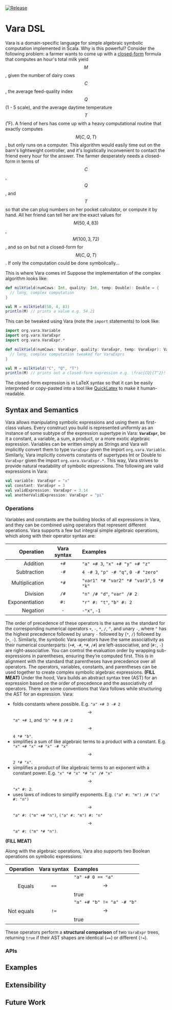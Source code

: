 [![Release](https://img.shields.io/github/v/release/unprosaiclabyrinth/vara?sort=semver)](https://github.com/unprosaiclabyrinth/Vara/releases)

# Vara DSL

Vara is a domain-specific language for simple algebraic symbolic computation implemented in Scala. Why is this powerful? Consider the following problem: a farmer wants to come up with a [closed-form](https://en.wikipedia.org/wiki/Closed-form_expression) formula that computes an hour's total milk yield $$M$$, given the number of dairy cows $$C$$, the average feed-quality index $$Q$$ (1 - 5 scale), and the average daytime temperature $$T$$ (˚F). A friend of hers has come up with a heavy computational routine that exactly computes $$M(C, Q, T)$$, but only runs on a computer. This algorithm would easily time out on the barn's lightweight controller, and it's logistically inconvenient to contact the friend every hour for the answer. The farmer desperately needs a closed-form in terms of $$C$$, $$Q$$, and $$T$$ so that she can plug numbers on her pocket calculator, or compute it by hand. All her friend can tell her are the exact values for $$M(50, 4, 83)$$, $$M(100, 3, 72)$$, and so on but not a closed-form for $$M(C, Q, T)$$. If only the computation could be done symbolically...

This is where Vara comes in! Suppose the implementation of the complex algorithm looks like:
```scala
def milkYield(numCows: Int, quality: Int, temp: Double): Double = {
  // long, complex computation
}

val M = milkYield(50, 4, 83)
println(M) // prints a value e.g. 54.21
```

This can be tweaked using Vara (note the `import` statements) to look like:
```scala
import org.vara.Variable
import org.vara.VaraExpr
import org.vara.VaraExpr.*

def milkYield(numCows: VaraExpr, quality: VaraExpr, temp: VaraExpr): VaraExpr = {
  // long, complex computation tweaked for VaraExprs
}

val M = milkYield("C", "Q", "T")
println(M) // prints out a closed-form expression e.g. \frac{CQ}{T^2}!
```
The closed-form expression is in LaTeX syntax so that it can be easily interpreted or copy-pasted into a tool like [QuickLatex](https://www.quicklatex.com/) to make it human-readable.

## Syntax and Semantics

Vara allows manipulating symbolic expressions and using them as first-class values. Every construct you build is represented uniformly as an instance of some subtype of the expression supertype in Vara: **`VaraExpr`**, be it a constant, a variable, a sum, a product, or a more exotic algebraic expression. Variables can be written simply as Strings and Vara will implicitly convert them to type `VaraExpr` given the import `org.vara.Variable`. Similarly, Vara implicitly converts constants of supertypes Int or Double to `VaraExpr` given the import `org.vara.VaraExpr.*`. This way, Vara strives to provide natural readability of symbolic expressions. The following are valid expressions in Vara:
```scala
val variable: VaraExpr = "x"
val constant: VaraExpr = 3
val validExpression: VaraExpr = 3.14
val anotherValidExpression: VaraExpr = "pi"
```

### Operations

Variables and constants are the building blocks of all expressions in Vara, and they can be combined using operators that represent different operations. Vara supports a few but integral simple algebraic operations, which along with their operator syntax are:

|      Operation | Vara syntax | Examples                                 |
|---------------:|:-----------:|:-----------------------------------------|
|       Addition |    `+#`     | `"a" +# 3`, `"x" +# "y" +# "z"`          |
|    Subtraction |    `-#`     | `4 -# 3`, `"p" -# "q"`, `0 -# "zero"`    |
| Multiplication |    `*#`     | `"var1" *# "var2" *# "var3"`, `5 *# "k"` |
|       Division |    `/#`     | `"n" /# "d"`, `"var" /# 2`               |
| Exponentiation |    `#:`     | `"r" #: "t"`, `"b" #: 2`                 |
|       Negation |     `-`     | `-"x"`, `-1`                             |

The order of precedence of these operators is the same as the standard for the corresponding numerical operators `+`, `-`, `*`, `/`, `^`, and unary `-`, where `^` has the highest precedence followed by unary `-` followed by (`*`, `/`) followed by (`+`, `-`). Similarly, the symbolic Vara operators have the same associativity as their numerical counterparts: (`+#`, `-#`, `*#`, `/#`) are left-associative, and (`#:`, `-`) are right-associative. You can control the evaluation order by wrapping sub-expressions in parentheses, ensuring they’re computed first. This is in alignment with the standard that parentheses have precedence over all operators. The operators, variables, constants, and parentheses can be used together to create complex symbolic algebraic expressions. **(FILL MEAT)** Under the hood, Vara builds an abstract syntax tree (AST) for an expression based on the order of precedence and the associativity of operators. There are some conventions that Vara follows while structuring the AST for an expression. Vara:
+ folds constants where possible. E.g. `"a" +# 3 -# 2` $$\to$$ `"a" +# 1`, and `"b" *# 8 /# 2` $$\to$$ `4 *# "b"`.
+ simplifies a sum of like algebraic terms to a product with a constant. E.g. `"x" +# "x" +# "x" -# "x"` $$\to$$ `2 *# "x"`.
+ simplifies a product of like algebraic terms to an exponent with a constant power. E.g. `"x" *# "x" *# "x" /# "x"` $$\to$$ `"x" #: 2`.
+ uses laws of indices to simplify exponents. E.g. `("a" #: "m") /# ("a" #: "n")` $$\to$$ `"a" #: ("m" +# "n")`, `("a" #: "m") #: "n"` $$\to$$ `"a" #: ("m" *# "n")`.

**(FILL MEAT)**

Along with the algebraic operations, Vara also supports two Boolean operations on symbolic expressions:

|      Operation | Vara syntax | Examples                                 |
|---------------:|:-----------:|:-----------------------------------------|
|         Equals |    `==`     | `"a" +# 0 == "a"` $$\to$$ true           |
|     Not equals |    `!=`     | `"a" +# "b" != "a" -# "b"` $$\to$$ true  |

These operators perform a **structural comparison** of two `VaraExpr` trees, returning `true` if their AST shapes are identical (`==`) or different (`!=`).

### APIs

## Examples

## Extensibility

## Future Work
